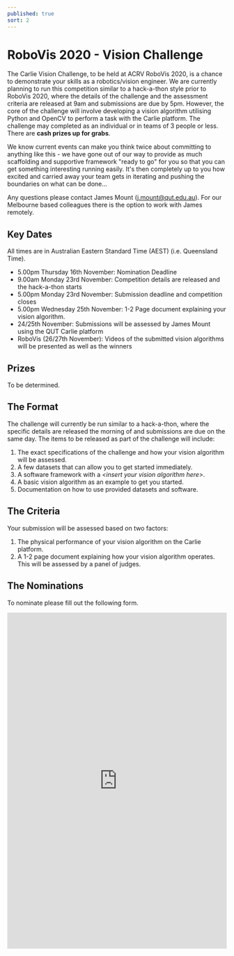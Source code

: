 ```yaml
---
published: true
sort: 2
---
```


# RoboVis 2020 - Vision Challenge

The Carlie Vision Challenge, to be held at ACRV RoboVis 2020, is a chance to demonstrate your skills as a robotics/vision engineer. We are currently planning to run this competition similar to a hack-a-thon style prior to RoboVis 2020, where the details of the challenge and the assessment criteria are released at 9am and submissions are due by 5pm. However, the core of the challenge will involve developing a vision algorithm utilising Python and OpenCV to perform a task with the Carlie platform. The challenge may completed as an individual or in teams of 3 people or less. There are **cash prizes up for grabs**.

We know current events can make you think twice about committing to anything like this - we have gone out of our way to provide as much scaffolding and supportive framework "ready to go" for you so that you can get something interesting running easily. It's then completely up to you how excited and carried away your team gets in iterating and pushing the boundaries on what can be done... 

Any questions please contact James Mount (j.mount@qut.edu.au).  For our Melbourne based colleagues there is the option to work with James remotely.

## Key Dates

All times are in Australian Eastern Standard Time (AEST) (i.e. Queensland Time). 

- 5.00pm Thursday 16th November: Nomination Deadline
- 9.00am Monday 23rd November: Competition details are released and the hack-a-thon starts
- 5.00pm Monday 23rd November: Submission deadline and competition closes
- 5.00pm Wednesday 25th November: 1-2 Page document explaining your vision algorithm.
- 24/25th November: Submissions will be assessed by James Mount using the QUT Carlie platform 
- RoboVis (26/27th November): Videos of the submitted vision algorithms will be presented as well as the winners

## Prizes
 To be determined.

## The Format

The challenge will currently be run similar to a hack-a-thon, where the specific details are released the morning of and submissions are due on the same day. The items to be released as part of the challenge will include:

1. The exact specifications of the challenge and how your vision algorithm will be assessed.
2. A few datasets that can allow you to get started immediately.
3. A software framework with a *\<insert your vision algorithm here\>*.
4. A basic vision algorithm as an example to get you started.
2. Documentation on how to use provided datasets and software.

## The Criteria

Your submission will be assessed based on two factors:

1. The physical performance of your vision algorithm on the Carlie platform.
2. A 1-2 page document explaining how your vision algorithm operates. This will be assessed by a panel of judges.

## The Nominations

To nominate please fill out the following form.

<div>
<iframe style="width: 100%; height: 55em; margin: 0 auto;" src="https://docs.google.com/forms/d/e/1FAIpQLSd2H8gSRy5A1Bvwi5zI0iwzhcjmdRTW44JqvFjC2TV_Z31Z3g/viewform?embedded=true"  frameborder="0">Loading…</iframe>
</div>
